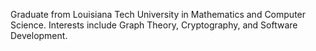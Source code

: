 Graduate from Louisiana Tech University in Mathematics and Computer Science. Interests include Graph Theory, Cryptography, and Software Development.
<!--- Comment --->
